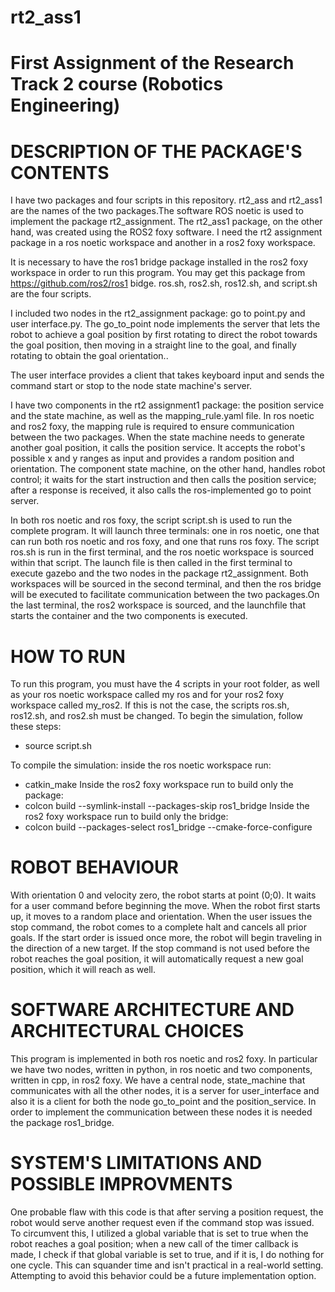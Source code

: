 # rt2_ass1
# First Assignment of the Research Track 2 course (Robotics Engineering)

# DESCRIPTION OF THE PACKAGE'S CONTENTS
I have two packages and four scripts in this repository. rt2_ass and rt2_ass1 are the names of the two packages.The software ROS noetic is used to implement the package rt2_assignment. The rt2_ass1 package, on the other hand, was created using the ROS2 foxy software. I need the rt2 assignment package in a ros noetic workspace and another in a ros2 foxy workspace.

It is necessary to have the ros1 bridge package installed in the ros2 foxy workspace in order to run this program. You may get this package from https://github.com/ros2/ros1 bidge.
ros.sh, ros2.sh, ros12.sh, and script.sh are the four scripts.

I included two nodes in the rt2_assignment package: go to point.py and user interface.py. The go_to_point node implements the server that lets the robot to achieve a goal position by first rotating to direct the robot towards the goal position, then moving in a straight line to the goal, and finally rotating to obtain the goal orientation..

The user interface provides a client that takes keyboard input and sends the command start or stop to the node state machine's server.

I have two components in the rt2 assignment1 package: the position service and the state machine, as well as the mapping_rule.yaml file. In ros noetic and ros2 foxy, the mapping rule is required to ensure communication between the two packages. When the state machine needs to generate another goal position, it calls the position service. It accepts the robot's possible x and y ranges as input and provides a random position and orientation. The component state machine, on the other hand, handles robot control; it waits for the start instruction and then calls the position service; after a response is received, it also calls the ros-implemented go to point server.

In both ros noetic and ros foxy, the script script.sh is used to run the complete program. It will launch three terminals: one in ros noetic, one that can run both ros noetic and ros foxy, and one that runs ros foxy. The script ros.sh is run in the first terminal, and the ros noetic workspace is sourced within that script. The launch file is then called in the first terminal to execute gazebo and the two nodes in the package rt2_assignment. Both workspaces will be sourced in the second terminal, and then the ros bridge will be executed to facilitate communication between the two packages.On the last terminal, the ros2 workspace is sourced, and the launchfile that starts the container and the two components is executed.

# HOW TO RUN
To run this program, you must have the 4 scripts in your root folder, as well as your ros noetic workspace called my ros and for your ros2 foxy workspace called my_ros2. If this is not the case, the scripts ros.sh, ros12.sh, and ros2.sh must be changed.
To begin the simulation, follow these steps:
- source script.sh

To compile the simulation: 
inside the ros noetic workspace run:
- catkin_make
Inside the ros2 foxy workspace run to build only the package:
- colcon build --symlink-install --packages-skip ros1_bridge
Inside the ros2 foxy workspace run to build only the bridge:
- colcon build --packages-select ros1_bridge --cmake-force-configure


# ROBOT BEHAVIOUR
With orientation 0 and velocity zero, the robot starts at point (0;0). It waits for a user command before beginning the move. When the robot first starts up, it moves to a random place and orientation. When the user issues the stop command, the robot comes to a complete halt and cancels all prior goals. If the start order is issued once more, the robot will begin traveling in the direction of a new target. If the stop command is not used before the robot reaches the goal position, it will automatically request a new goal position, which it will reach as well.

# SOFTWARE ARCHITECTURE AND ARCHITECTURAL CHOICES
This program is implemented in both ros noetic and ros2 foxy. In particular we have two nodes, written in python, in ros noetic and two components, written in cpp, in ros2 foxy. We have a central node, state_machine that communicates with all the other nodes, it is a server for user_interface and also it is a client for both the node go_to_point and the position_service. In order to implement the communication between these nodes it is needed the package ros1_bridge. 

# SYSTEM'S LIMITATIONS AND POSSIBLE IMPROVMENTS
One probable flaw with this code is that after serving a position request, the robot would serve another request even if the command stop was issued. To circumvent this, I utilized a global variable that is set to true when the robot reaches a goal position; when a new call of the timer callback is made, I check if that global variable is set to true, and if it is, I do nothing for one cycle. This can squander time and isn't practical in a real-world setting. Attempting to avoid this behavior could be a future implementation option.

